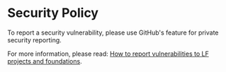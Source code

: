 # Security Policy

To report a security vulnerability, please use GitHub's feature for private security reporting.

For more information, please read: [How to report vulnerabilities to LF projects and foundations](https://www.linuxfoundation.org/security).
    